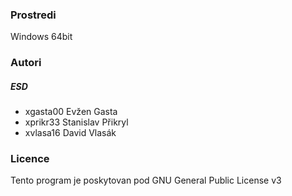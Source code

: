 ### Prostredi

Windows 64bit

### Autori

##### ESD
- xgasta00 Evžen Gasta 
- xprikr33 Stanislav Přikryl 
- xvlasa16 David Vlasák  

### Licence

Tento program je poskytovan pod GNU General Public License v3
